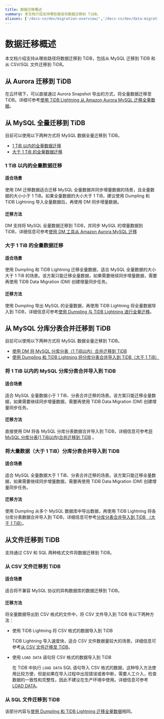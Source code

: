 ```yaml
---
title: 数据迁移概述
summary: 本文档介绍支持哪些路径将数据迁移到 TiDB。
aliases: ['/docs-cn/dev/migration-overview/','/docs-cn/dev/data-migration-route','/zh/tidb/dev/data-migration-route']
---
```


# 数据迁移概述

本文档介绍支持从哪些路径将数据迁移到 TiDB，包括从 MySQL 迁移到 TiDB 和从 CSV/SQL 文件迁移到 TiDB。

## 从 Aurora 迁移到 TiDB

在云环境下，可以直接通过 Aurora Snapshot 导出的方式，将全量数据迁移至 TiDB。详细可参考[使用 TiDB Lightning 从 Amazon Aurora MySQL 迁移全量数据](/migrate-from-aurora-using-lightning.md)。

## 从 MySQL 全量迁移到 TiDB

目前可以使用以下两种方式将 MySQL 数据全量迁移到 TiDB。

- [1 TiB 以内的全量数据迁移](#使用-dm-迁移数据)
- [大于 1 TiB 的全量数据迁移](#使用-dumpling-和-tidb-lightning-迁移全量数据)

### 1 TiB 以内的全量数据迁移

#### 适合场景

使用 DM 迁移数据适合迁移 MySQL 全量数据并同步增量数据的场景，且全量数据的大小小于 1 TiB。如果全量数据的大小大于 1 TiB，建议使用 Dumpling 和 TiDB Lightning 导入全量数据后，再使用 DM 同步增量数据。

#### 迁移方法

DM 支持将 MySQL 全量数据迁移到 TiDB，并同步 MySQL 的增量数据到 TiDB，详细信息可参考[使用 DM 工具从 Amazon Aurora MySQL 迁移](https://docs.pingcap.com/zh/tidb-data-migration/v2.0/migrate-from-mysql-aurora)

### 大于 1 TiB 的全量数据迁移

#### 适合场景

使用 Dumpling 和 TiDB Lightning 迁移全量数据，适合 MySQL 全量数据的大小大于 1 TiB 的场景。该方案只能迁移全量数据，如果需要继续同步增量数据，需要再使用 TiDB Data Migration (DM) 创建增量同步任务。

#### 迁移方法

使用 Dumpling 导出 MySQL 的全量数据，再使用 TiDB Lightning 将全量数据导入到 TiDB，详细信息可参考[使用 Dumpling 与 TiDB Lightning 进行全量迁移](/migrate-from-mysql-dumpling-files.md)。

## 从 MySQL 分库分表合并迁移到 TiDB

目前可以使用以下两种方式将 MySQL 数据全量迁移到 TiDB。

- [使用 DM 将 MySQL 分库分表（1 TiB以内）合并迁移到 TiDB](/migrate-shard-tables-within-1tb.md)
- [使用 Dumpling 和 TiDB Lightning 将分库分表合并导入到 TiDB（大于 1 TiB）](/migrate-from-mysql-shard-merge-using-lightning.md)

### 将 1 TiB 以内的 MySQL 分库分表合并导入到 TiDB 

#### 适合场景

适合 MySQL 全量数据小于 1 TiB、分表合并迁移的场景。该方案只能迁移全量数据，如果需要继续同步增量数据，需要再使用 TiDB Data Migration (DM) 创建增量同步任务。

#### 迁移方法

直接使用 DM 将各 MySQL 分库分表数据合并导入到 TiDB，详细信息可参考[将 MySQL 分库分表(1 TiB以内)合并迁移到 TiDB](/migrate-shard-tables-within-1tb.md)  。

### 将大量数据（大于 1 TiB）分库分表合并导入到 TiDB 

#### 适合场景

适合 MySQL 全量数据大于 1 TiB、分表合并迁移的场景。该方案只能迁移全量数据，如果需要继续同步增量数据，需要再使用 TiDB Data Migration (DM) 创建增量同步任务。

#### 迁移方法

使用 Dumpling 从多个 MySQL 数据库中导出数据，再使用 TiDB Lightning 将各分库分表数据合并导入到 TiDB，详细信息可参考[分库分表合并导入到 TiDB （大于 1 TiB）](/migrate-from-mysql-shard-merge-using-lightning.md)。

## 从文件迁移到 TiDB

支持通过 CSV 和 SQL 两种格式文件将数据迁移到 TiDB。

### 从 CSV 文件迁移到 TiDB

#### 适合场景

适合将不兼容 MySQL 协议的异构数据库的数据迁移到 TiDB。

#### 迁移方法

将全量数据导出到 CSV 格式的文件中，将 CSV 文件导入到 TiDB 有以下两种方法：

- 使用 TiDB Lightning 将 CSV 格式的数据导入到 TiDB
  
    TiDB Lightning 导入速度快，适合 CSV 文件数据量较大的场景。详细信息可参考[从 CSV 文件迁移至 TiDB](/tidb-lightning/migrate-from-csv-using-tidb-lightning.md)。

- 使用 `LOAD DATA` 语句将 CSV 格式的数据导入到 TiDB

    在 TiDB 中执行 `LOAD DATA` SQL 语句导入 CSV 格式的数据，这种导入方法使用比较方便，但是如果在导入过程中出现错误或者中断，需要人工介入，检查数据的一致性和完整性，因此不建议在生产环境中使用。详细信息可参考 [LOAD DATA](/sql-statements/sql-statement-load-data.md)。

### 从 SQL 文件迁移到 TiDB

该部分内容与[使用 Dumpling 和 TiDB Lightning 迁移全量数据](#使用-dumpling-和-tidb-lightning-迁移全量数据)相同。
